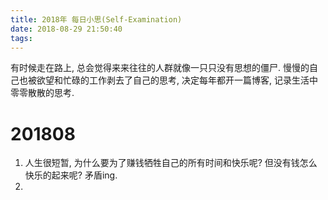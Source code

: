 ```yaml
---
title: 2018年 每日小思(Self-Examination)
date: 2018-08-29 21:50:40
tags:
---
```


有时候走在路上, 总会觉得来来往往的人群就像一只只没有思想的僵尸. 慢慢的自己也被欲望和忙碌的工作剥去了自己的思考, 决定每年都开一篇博客, 记录生活中零零散散的思考.    

<!--more-->

# 201808
1. 人生很短暂, 为什么要为了赚钱牺牲自己的所有时间和快乐呢? 但没有钱怎么快乐的起来呢? 矛盾ing. 
2. 


